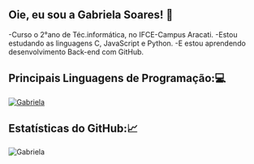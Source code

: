## Oie, eu sou a Gabriela Soares! 👋
-Curso o 2°ano de Téc.informática, no IFCE-Campus Aracati.
-Estou estudando as linguagens C, JavaScript e Python.
-E estou aprendendo desenvolvimento Back-end com GitHub. 

## Principais Linguagens de Programação:💻
[![Gabriela](https://github-readme-stats.vercel.app/api/top-langs/?username=GabrielalSoares&theme=radical)](https://github.com/anuraghazra/github-readme-stats)
## Estatísticas do GitHub:📈
![Gabriela](https://github-readme-stats.vercel.app/api?username=GabrielalSoares&show_icons=true&theme=radical)
<!--
**GabrielalSoares/GabrielalSoares** is a ✨ _special_ ✨ repository because its `README.md` (this file) appears on your GitHub profile.
